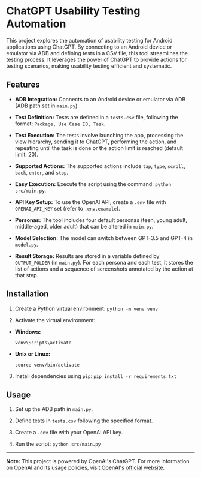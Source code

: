 # ChatGPT Usability Testing Automation

This project explores the automation of usability testing for Android applications using ChatGPT. By connecting to an Android device or emulator via ADB and defining tests in a CSV file, this tool streamlines the testing process. It leverages the power of ChatGPT to provide actions for testing scenarios, making usability testing efficient and systematic.

## Features

- **ADB Integration:** Connects to an Android device or emulator via ADB (ADB path set in `main.py`).

- **Test Definition:** Tests are defined in a `tests.csv` file, following the format: `Package, Use Case ID, Task`.

- **Test Execution:** The tests involve launching the app, processing the view hierarchy, sending it to ChatGPT, performing the action, and repeating until the task is done or the action limit is reached (default limit: 20).

- **Supported Actions:** The supported actions include `tap`, `type`, `scroll`, `back`, `enter`, and `stop`.

- **Easy Execution:** Execute the script using the command: `python src/main.py`.

- **API Key Setup:** To use the OpenAI API, create a `.env` file with `OPENAI_API_KEY` set (refer to `.env.example`).

- **Personas:** The tool includes four default personas (teen, young adult, middle-aged, older adult) that can be altered in `main.py`.

- **Model Selection:** The model can switch between GPT-3.5 and GPT-4 in `model.py`.

- **Result Storage:** Results are stored in a variable defined by `OUTPUT_FOLDER` (in `main.py`). For each persona and each test, it stores the list of actions and a sequence of screenshots annotated by the action at that step.

## Installation

1. Create a Python virtual environment:
   `python -m venv venv`

2. Activate the virtual environment:

- **Windows:**
  ```
  venv\Scripts\activate
  ```
- **Unix or Linux:**
  ```
  source venv/bin/activate
  ```

3. Install dependencies using `pip`: `pip install -r requirements.txt`

## Usage

1. Set up the ADB path in `main.py`.

2. Define tests in `tests.csv` following the specified format.

3. Create a `.env` file with your OpenAI API key.

4. Run the script: `python src/main.py`

---

**Note:** This project is powered by OpenAI's ChatGPT. For more information on OpenAI and its usage policies, visit [OpenAI's official website](https://www.openai.com/).
